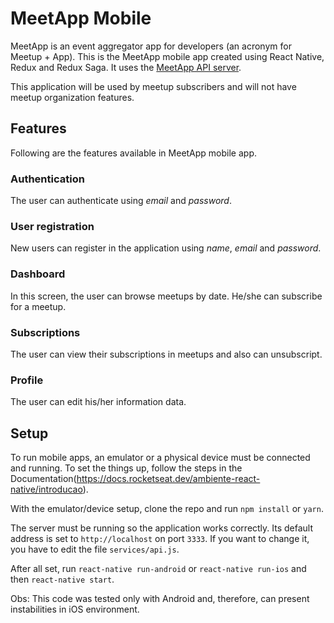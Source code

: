 # MeetApp Mobile

MeetApp is an event aggregator app for developers (an acronym for Meetup + App).
This is the MeetApp mobile app created using React Native, Redux and Redux Saga. It uses the [MeetApp API server](https://github.com/milena-rosa/meetapp-api).

This application will be used by meetup subscribers and will not have meetup organization features.


## Features

Following are the features available in MeetApp mobile app.


### Authentication

The user can authenticate using *email* and *password*.


### User registration

New users can register in the application using *name*, *email* and *password*.


### Dashboard

In this screen, the user can browse meetups by date. He/she can subscribe for a meetup.


### Subscriptions

The user can view their subscriptions in meetups and also can unsubscript.


### Profile

The user can edit his/her information data.


## Setup

To run mobile apps, an emulator or a physical device must be connected and running. To set the things up, follow the steps in the Documentation(https://docs.rocketseat.dev/ambiente-react-native/introducao).

With the emulator/device setup, clone the repo and run `npm install` or `yarn`.

The server must be running so the application works correctly. Its default address is set to `http://localhost` on port `3333`. If you want to change it, you have to edit the file `services/api.js`.

After all set, run `react-native run-android` or `react-native run-ios` and then `react-native start`.

Obs: This code was tested only with Android and, therefore, can present instabilities in iOS environment.

